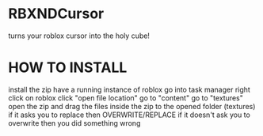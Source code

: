 # RBXNDCursor
turns your roblox cursor into the holy cube!

# HOW TO INSTALL

install the zip
have a running instance of roblox
go into task manager
right click on roblox
click "open file location"
go to "content"
go to "textures"
open the zip and drag the files inside the zip to the opened folder (textures)
if it asks you to replace then OVERWRITE/REPLACE
if it doesn't ask you to overwrite then you did something wrong
